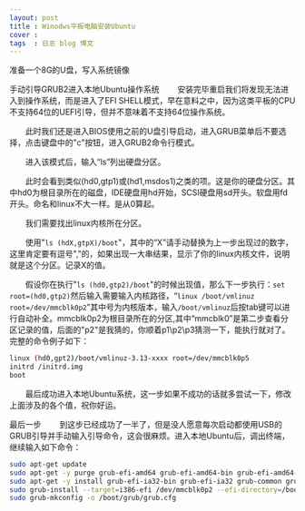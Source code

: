 ```yaml
---
layout: post
title : Winodws平板电脑安装Ubuntu
cover :
tags  : 日志 blog 博文
---
```


准备一个8G的U盘，写入系统镜像

手动引导GRUB2进入本地Ubuntu操作系统
  安装完毕重启我们将发现无法进入到操作系统，而是进入了EFI SHELL模式，早在意料之中，因为这类平板的CPU不支持64位的UEFI引导，但并不意味着不支持64位操作系统。

  此时我们还是进入BIOS使用之前的U盘引导启动，进入GRUB菜单后不要选择，点击键盘中的"c"按钮，进入GRUB2命令行模式。

  进入该模式后，输入“ls”列出硬盘分区。

  此时会看到类似(hd0,gtp1)或(hd1,msdos1)之类的项。这是你的硬盘分区。其中hd0为根目录所在的磁盘，IDE硬盘用hd开始，SCSI硬盘用sd开头。软盘用fd开头。命名和linux不大一样。是从0算起。

  我们需要找出linux内核所在分区。

  使用"`ls (hdX,gtpX)/boot`"，其中的“X”请手动替换为上一步出现过的数字，这里肯定要有逗号","的，如果出现一大串结果，显示了你的linux内核文件，说明就是这个分区。记录X的值。

  假设你在执行"`ls (hd0,gtp2)/boot`"的时候出现值，那么下一步执行：`set root=(hd0,gtp2)`然后输入需要输入内核路径，“`linux /boot/vmlinuz root=/dev/mmcblk0p2`”其中号为内核版本，输入`/boot/vmlinuz`后按tab键可以进行自动补全。mmcblk0p2为根目录所在的分区,其中“mmcblk0”是第二步查看分区记录的值，后面的"p2"是我猜的，你顺着p1\p2\p3猜测一下，能执行就对了。完整的命令例子如下：
```bash
linux (hd0,gpt2)/boot/vmlinuz-3.13-xxxx root=/dev/mmcblk0p5
initrd /initrd.img
boot
```
  最后成功进入本地Ubuntu系统，这一步如果不成功的话就多尝试一下，修改上面涉及的各个值，祝你好运。

最后一步
  到这步已经成功了一半了，但是没人愿意每次启动都使用USB的GRUB引导并手动输入引导命令，这会很麻烦。进入本地Ubuntu后，调出终端，继续输入如下命令：
```bash
sudo apt-get update
sudo apt-get -y purge grub-efi-amd64 grub-efi-amd64-bin grub-efi-amd64-signed
sudo apt-get -y install grub-efi-ia32-bin grub-efi-ia32 grub-common grub2-common
sudo grub-install --target=i386-efi /dev/mmcblk0p2 --efi-directory=/boot/efi/ --boot-directory=/boot/ # 这里的“mmcblk0p2 ”就是上一步你执行成功的那个值
sudo grub-mkconfig -o /boot/grub/grub.cfg
```